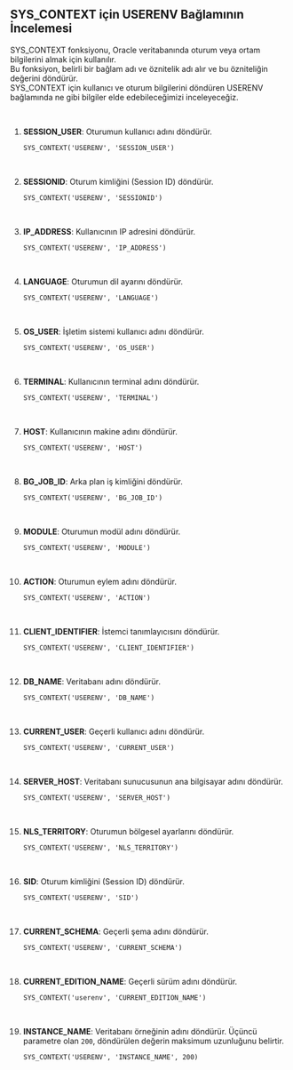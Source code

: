 ## SYS_CONTEXT için USERENV Bağlamının İncelemesi ##

SYS_CONTEXT fonksiyonu, Oracle veritabanında oturum veya ortam bilgilerini almak için kullanılır.<br>
Bu fonksiyon, belirli bir bağlam adı ve öznitelik adı alır ve bu özniteliğin değerini döndürür.<br>
SYS_CONTEXT için kullanıcı ve oturum bilgilerini döndüren USERENV bağlamında ne gibi bilgiler elde edebileceğimizi inceleyeceğiz.<br>

<br>

1. **SESSION_USER**: Oturumun kullanıcı adını döndürür.
   ```
   SYS_CONTEXT('USERENV', 'SESSION_USER')
   ```
   <br>
   
2. **SESSIONID**: Oturum kimliğini (Session ID) döndürür.
   ```
   SYS_CONTEXT('USERENV', 'SESSIONID')
   ```
   <br>
   
3. **IP_ADDRESS**: Kullanıcının IP adresini döndürür.
   ```
   SYS_CONTEXT('USERENV', 'IP_ADDRESS')
   ```
   <br>
   
4. **LANGUAGE**: Oturumun dil ayarını döndürür.
   ```
   SYS_CONTEXT('USERENV', 'LANGUAGE')
   ```
   <br>
   
5. **OS_USER**: İşletim sistemi kullanıcı adını döndürür.
   ```
   SYS_CONTEXT('USERENV', 'OS_USER')
   ```
   <br>
   
6. **TERMINAL**: Kullanıcının terminal adını döndürür.
   ```
   SYS_CONTEXT('USERENV', 'TERMINAL')
   ```
   <br>
   
7. **HOST**: Kullanıcının makine adını döndürür.
   ```
   SYS_CONTEXT('USERENV', 'HOST')
   ```
   <br>
   
8. **BG_JOB_ID**: Arka plan iş kimliğini döndürür.
   ```
   SYS_CONTEXT('USERENV', 'BG_JOB_ID')
   ```
   <br>
   
9. **MODULE**: Oturumun modül adını döndürür.
   ```
   SYS_CONTEXT('USERENV', 'MODULE')
   ```
   <br>
   
10. **ACTION**: Oturumun eylem adını döndürür.
    ```
    SYS_CONTEXT('USERENV', 'ACTION')
    ```
    <br>
    
11. **CLIENT_IDENTIFIER**: İstemci tanımlayıcısını döndürür.
    ```
    SYS_CONTEXT('USERENV', 'CLIENT_IDENTIFIER')
    ```
    <br>
    
12. **DB_NAME**: Veritabanı adını döndürür.
    ```
    SYS_CONTEXT('USERENV', 'DB_NAME')
    ```
    <br>
    
13. **CURRENT_USER**: Geçerli kullanıcı adını döndürür.
    ```
    SYS_CONTEXT('USERENV', 'CURRENT_USER')
    ```
    <br>
    
14. **SERVER_HOST**: Veritabanı sunucusunun ana bilgisayar adını döndürür.
    ```
    SYS_CONTEXT('USERENV', 'SERVER_HOST')
    ```
    <br>
    
15. **NLS_TERRITORY**: Oturumun bölgesel ayarlarını döndürür.
    ```
    SYS_CONTEXT('USERENV', 'NLS_TERRITORY')
    ```
    <br>
    
16. **SID**: Oturum kimliğini (Session ID) döndürür.
    ```
    SYS_CONTEXT('USERENV', 'SID')
    ```
    <br>
    
17. **CURRENT_SCHEMA**: Geçerli şema adını döndürür.
    ```
    SYS_CONTEXT('USERENV', 'CURRENT_SCHEMA')
    ```
    <br>
    
18. **CURRENT_EDITION_NAME**: Geçerli sürüm adını döndürür.
    ```
    SYS_CONTEXT('userenv', 'CURRENT_EDITION_NAME')
    ```
    <br>
    
19. **INSTANCE_NAME**: Veritabanı örneğinin adını döndürür. Üçüncü parametre olan `200`, döndürülen değerin maksimum uzunluğunu belirtir.
    ```
    SYS_CONTEXT('USERENV', 'INSTANCE_NAME', 200)
    ```
    <br>
